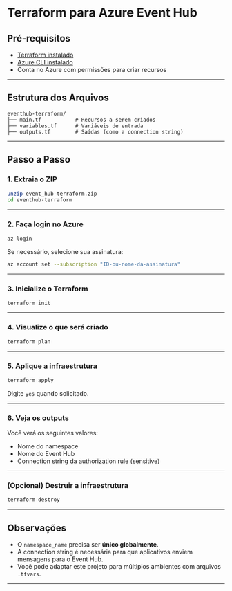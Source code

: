 # Terraform para Azure Event Hub

## Pré-requisitos

- [Terraform instalado](https://developer.hashicorp.com/terraform/downloads)
- [Azure CLI instalado](https://learn.microsoft.com/pt-br/cli/azure/install-azure-cli)
- Conta no Azure com permissões para criar recursos

---

## Estrutura dos Arquivos

```
eventhub-terraform/
├── main.tf           # Recursos a serem criados
├── variables.tf      # Variáveis de entrada
├── outputs.tf        # Saídas (como a connection string)
```

---

## Passo a Passo

### 1. Extraia o ZIP

```bash
unzip event_hub-terraform.zip
cd eventhub-terraform
```

---

### 2. Faça login no Azure

```bash
az login
```

Se necessário, selecione sua assinatura:

```bash
az account set --subscription "ID-ou-nome-da-assinatura"
```

---

### 3. Inicialize o Terraform

```bash
terraform init
```

---

### 4. Visualize o que será criado

```bash
terraform plan
```

---

### 5. Aplique a infraestrutura

```bash
terraform apply
```

Digite `yes` quando solicitado.

---

### 6. Veja os outputs

Você verá os seguintes valores:

- Nome do namespace
- Nome do Event Hub
- Connection string da authorization rule (sensitive)

---

### (Opcional) Destruir a infraestrutura

```bash
terraform destroy
```

---

## Observações

- O `namespace_name` precisa ser **único globalmente**.
- A connection string é necessária para que aplicativos enviem mensagens para o Event Hub.
- Você pode adaptar este projeto para múltiplos ambientes com arquivos `.tfvars`.

---